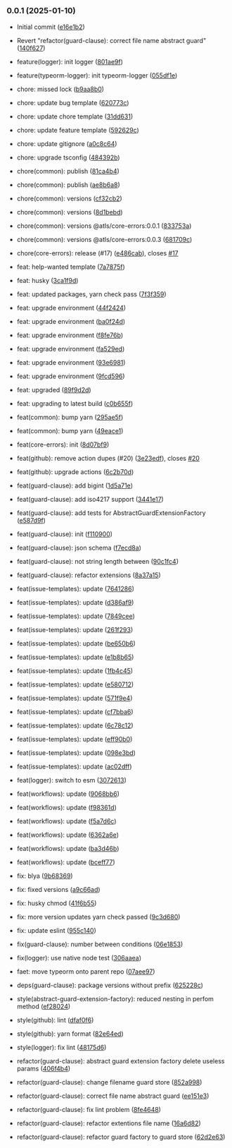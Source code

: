 

## <small>0.0.1 (2025-01-10)</small>
    

* Initial commit ([e16e1b2](https://github.com/atls/common/commit/e16e1b2))
    
* Revert "refactor(guard-clause): correct file name abstract guard" ([140f627](https://github.com/atls/common/commit/140f627))
    
* feature(logger): init logger ([801ae9f](https://github.com/atls/common/commit/801ae9f))
    
* feature(typeorm-logger): init typeorm-logger ([055df1e](https://github.com/atls/common/commit/055df1e))
    
* chore: missed lock ([b9aa8b0](https://github.com/atls/common/commit/b9aa8b0))
    
* chore: update bug template ([620773c](https://github.com/atls/common/commit/620773c))
    
* chore: update chore template ([31dd631](https://github.com/atls/common/commit/31dd631))
    
* chore: update feature template ([592629c](https://github.com/atls/common/commit/592629c))
    
* chore: update gitignore ([a0c8c64](https://github.com/atls/common/commit/a0c8c64))
    
* chore: upgrade tsconfig ([484392b](https://github.com/atls/common/commit/484392b))
    
* chore(common): publish ([81ca4b4](https://github.com/atls/common/commit/81ca4b4))
    
* chore(common): publish ([ae8b6a8](https://github.com/atls/common/commit/ae8b6a8))
    
* chore(common): versions ([cf32cb2](https://github.com/atls/common/commit/cf32cb2))
    
* chore(common): versions ([8d1bebd](https://github.com/atls/common/commit/8d1bebd))
    
* chore(common): versions  @atls/core-errors:0.0.1 ([833753a](https://github.com/atls/common/commit/833753a))
    
* chore(common): versions  @atls/core-errors:0.0.3 ([681709c](https://github.com/atls/common/commit/681709c))
    
* chore(core-errors): release (#17) ([e486cab](https://github.com/atls/common/commit/e486cab)), closes [#17](https://github.com/atls/common/issues/17)
    
* feat: help-wanted template ([7a7875f](https://github.com/atls/common/commit/7a7875f))
    
* feat: husky ([3ca1f9d](https://github.com/atls/common/commit/3ca1f9d))
    
* feat: updated packages, yarn check pass ([7f3f359](https://github.com/atls/common/commit/7f3f359))
    
* feat: upgrade environment ([44f2424](https://github.com/atls/common/commit/44f2424))
    
* feat: upgrade environment ([ba0f24d](https://github.com/atls/common/commit/ba0f24d))
    
* feat: upgrade environment ([f8fe76b](https://github.com/atls/common/commit/f8fe76b))
    
* feat: upgrade environment ([fa529ed](https://github.com/atls/common/commit/fa529ed))
    
* feat: upgrade environment ([93e6981](https://github.com/atls/common/commit/93e6981))
    
* feat: upgrade environment ([9fcd596](https://github.com/atls/common/commit/9fcd596))
    
* feat: upgraded ([89f9d2d](https://github.com/atls/common/commit/89f9d2d))
    
* feat: upgrading to latest build ([c0b655f](https://github.com/atls/common/commit/c0b655f))
    
* feat(common): bump yarn ([295ae5f](https://github.com/atls/common/commit/295ae5f))
    
* feat(common): bump yarn ([49eace1](https://github.com/atls/common/commit/49eace1))
    
* feat(core-errors): init ([8d07bf9](https://github.com/atls/common/commit/8d07bf9))
    
* feat(github): remove action dupes (#20) ([3e23edf](https://github.com/atls/common/commit/3e23edf)), closes [#20](https://github.com/atls/common/issues/20)
    
* feat(github): upgrade actions ([6c2b70d](https://github.com/atls/common/commit/6c2b70d))
    
* feat(guard-clause): add bigint ([1d5a71e](https://github.com/atls/common/commit/1d5a71e))
    
* feat(guard-clause): add iso4217 support ([3441e17](https://github.com/atls/common/commit/3441e17))
    
* feat(guard-clause): add tests for AbstractGuardExtensionFactory ([e587d9f](https://github.com/atls/common/commit/e587d9f))
    
* feat(guard-clause): init ([f110900](https://github.com/atls/common/commit/f110900))
    
* feat(guard-clause): json schema ([f7ecd8a](https://github.com/atls/common/commit/f7ecd8a))
    
* feat(guard-clause): not string length between ([90c1fc4](https://github.com/atls/common/commit/90c1fc4))
    
* feat(guard-clause): refactor extensions ([8a37a15](https://github.com/atls/common/commit/8a37a15))
    
* feat(issue-templates): update ([7641286](https://github.com/atls/common/commit/7641286))
    
* feat(issue-templates): update ([d386af9](https://github.com/atls/common/commit/d386af9))
    
* feat(issue-templates): update ([7849cee](https://github.com/atls/common/commit/7849cee))
    
* feat(issue-templates): update ([261f293](https://github.com/atls/common/commit/261f293))
    
* feat(issue-templates): update ([be650b6](https://github.com/atls/common/commit/be650b6))
    
* feat(issue-templates): update ([e1b8b65](https://github.com/atls/common/commit/e1b8b65))
    
* feat(issue-templates): update ([1fb4c45](https://github.com/atls/common/commit/1fb4c45))
    
* feat(issue-templates): update ([e580712](https://github.com/atls/common/commit/e580712))
    
* feat(issue-templates): update ([571f9e4](https://github.com/atls/common/commit/571f9e4))
    
* feat(issue-templates): update ([cf7bba6](https://github.com/atls/common/commit/cf7bba6))
    
* feat(issue-templates): update ([6c78c12](https://github.com/atls/common/commit/6c78c12))
    
* feat(issue-templates): update ([eff90b0](https://github.com/atls/common/commit/eff90b0))
    
* feat(issue-templates): update ([098e3bd](https://github.com/atls/common/commit/098e3bd))
    
* feat(issue-templates): update ([ac02dff](https://github.com/atls/common/commit/ac02dff))
    
* feat(logger): switch to esm ([3072613](https://github.com/atls/common/commit/3072613))
    
* feat(workflows): update ([9068bb6](https://github.com/atls/common/commit/9068bb6))
    
* feat(workflows): update ([f98361d](https://github.com/atls/common/commit/f98361d))
    
* feat(workflows): update ([f5a7d6c](https://github.com/atls/common/commit/f5a7d6c))
    
* feat(workflows): update ([6362a6e](https://github.com/atls/common/commit/6362a6e))
    
* feat(workflows): update ([ba3d46b](https://github.com/atls/common/commit/ba3d46b))
    
* feat(workflows): update ([bceff77](https://github.com/atls/common/commit/bceff77))
    
* fix: blya ([9b68369](https://github.com/atls/common/commit/9b68369))
    
* fix: fixed versions ([a9c66ad](https://github.com/atls/common/commit/a9c66ad))
    
* fix: husky chmod ([41f6b55](https://github.com/atls/common/commit/41f6b55))
    
* fix: more version updates yarn check passed ([9c3d680](https://github.com/atls/common/commit/9c3d680))
    
* fix: update eslint ([955c140](https://github.com/atls/common/commit/955c140))
    
* fix(guard-clause): number between conditions ([06e1853](https://github.com/atls/common/commit/06e1853))
    
* fix(logger): use native node test ([306aaea](https://github.com/atls/common/commit/306aaea))
    
* faet: move typeorm onto parent repo ([07aee97](https://github.com/atls/common/commit/07aee97))
    
* deps(guard-clause): package versions without prefix ([625228c](https://github.com/atls/common/commit/625228c))
    
* style(abstract-guard-extension-factory): reduced nesting in perfom method ([ef28024](https://github.com/atls/common/commit/ef28024))
    
* style(github): lint ([dfaf0f6](https://github.com/atls/common/commit/dfaf0f6))
    
* style(github): yarn format ([82e64ed](https://github.com/atls/common/commit/82e64ed))
    
* style(logger): fix lint ([48175d6](https://github.com/atls/common/commit/48175d6))
    
* refactor(guard-clause): abstract guard extension factory delete useless params ([406f4b4](https://github.com/atls/common/commit/406f4b4))
    
* refactor(guard-clause): change filename guard store ([852a998](https://github.com/atls/common/commit/852a998))
    
* refactor(guard-clause): correct file name abstract guard ([ee151e3](https://github.com/atls/common/commit/ee151e3))
    
* refactor(guard-clause): fix lint problem ([8fe4648](https://github.com/atls/common/commit/8fe4648))
    
* refactor(guard-clause): refactor extentions file name ([16a6d82](https://github.com/atls/common/commit/16a6d82))
    
* refactor(guard-clause): refactor guard factory to guard store ([62d2e63](https://github.com/atls/common/commit/62d2e63))
    

    

    